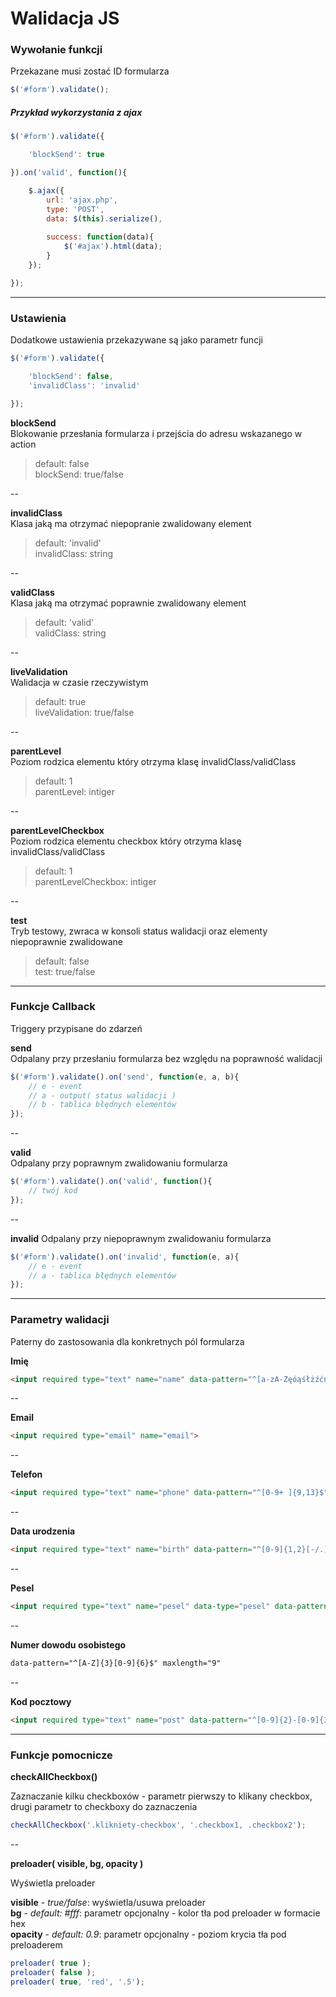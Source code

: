 # Walidacja JS


### Wywołanie funkcji

Przekazane musi zostać ID formularza

```javascript
$('#form').validate();
```


##### Przykład wykorzystania z ajax

```javascript
$('#form').validate({

	'blockSend': true

}).on('valid', function(){

	$.ajax({
		url: 'ajax.php',
		type: 'POST',
		data: $(this).serialize(),
		
		success: function(data){
			$('#ajax').html(data);
		}
	});

});
```

---

### Ustawienia

Dodatkowe ustawienia przekazywane są jako parametr funcji

```javascript
$('#form').validate({

	'blockSend': false,
	'invalidClass': 'invalid'

});
```

**blockSend**    
Blokowanie przesłania formularza i przejścia do adresu wskazanego w action

>default: false  
blockSend: true/false

--

**invalidClass**  
Klasa jaką ma otrzymać niepopranie zwalidowany element

>default: 'invalid'  
invalidClass: string

--

**validClass**  
Klasa jaką ma otrzymać poprawnie zwalidowany element

>default: 'valid'  
validClass: string

--

**liveValidation**  
Walidacja w czasie rzeczywistym

>default: true  
liveValidation: true/false

--

**parentLevel**  
Poziom rodzica elementu który otrzyma klasę invalidClass/validClass

>default: 1  
parentLevel: intiger

--

**parentLevelCheckbox**  
Poziom rodzica elementu checkbox który otrzyma klasę invalidClass/validClass

>default: 1  
parentLevelCheckbox: intiger

--

**test**  
Tryb testowy, zwraca w konsoli status walidacji oraz elementy niepoprawnie zwalidowane

>default: false  
test: true/false

---

### Funkcje Callback

Triggery przypisane do zdarzeń

**send**  
Odpalany przy przesłaniu formularza bez względu na poprawność walidacji

```javascript
$('#form').validate().on('send', function(e, a, b){
	// e - event
	// a - output( status walidacji )
	// b - tablica błędnych elementów
});
```

--

**valid**  
Odpalany przy poprawnym zwalidowaniu formularza

```javascript
$('#form').validate().on('valid', function(){
	// twój kod
});
```

--

**invalid**
Odpalany przy niepoprawnym zwalidowaniu formularza

```javascript
$('#form').validate().on('invalid', function(e, a){
	// e - event
	// a - tablica błędnych elementów
});
```

---

### Parametry walidacji

Paterny do zastosowania dla konkretnych pól formularza  


**Imię**  

```html
<input required type="text" name="name" data-pattern="^[a-zA-ZęóąśłżźćńĘÓĄŚŁŻŹĆŃ -]{3,}$">
```

--

**Email**  

```html
<input required type="email" name="email">
```

--

**Telefon**  

```html
<input required type="text" name="phone" data-pattern="^[0-9+ ]{9,13}$" maxlength="13">
```

--

**Data urodzenia**  

```html
<input required type="text" name="birth" data-pattern="^[0-9]{1,2}[-/.][0-9]{1,2}[-/.][0-9]{4}$">
```

--

**Pesel**  

```html
<input required type="text" name="pesel" data-type="pesel" data-pattern="^[0-9]{11}$" maxlength="11">
```

--

**Numer dowodu osobistego**

```html
data-pattern="^[A-Z]{3}[0-9]{6}$" maxlength="9"
```

--

**Kod pocztowy**  

```html
<input required type="text" name="post" data-pattern="^[0-9]{2}-[0-9]{3}$">
```

---

### Funkcje pomocnicze

**checkAllCheckbox()**  

Zaznaczanie kilku checkboxów - parametr pierwszy to klikany checkbox, drugi parametr to checkboxy do zaznaczenia

```javascript
checkAllCheckbox('.klikniety-checkbox', '.checkbox1, .checkbox2');
```

--

**preloader( visible, bg, opacity )**  

Wyświetla preloader

**visible** - *true/false*: wyświetla/usuwa preloader  
**bg** - *default: #fff*: parametr opcjonalny - kolor tła pod preloader w formacie hex  
**opacity** - *default: 0.9*: parametr opcjonalny - poziom krycia tła pod preloaderem  

```javascript
preloader( true );
preloader( false );
preloader( true, 'red', '.5');
```